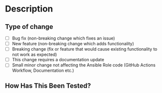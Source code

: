 # Description

<!---
Please include a summary of the change and which issue is fixed.
--->

## Type of change

- [ ] Bug fix (non-breaking change which fixes an issue)
- [ ] New feature (non-breaking change which adds functionality)
- [ ] Breaking change (fix or feature that would cause existing functionality to not work as expected)
- [ ] This change requires a documentation update
- [ ] Small minor change not affecting the Ansible Role code (GitHub Actions Workflow, Documentation etc.)

## How Has This Been Tested?
<!---
Please describe the tests that you ran to verify your changes.
Create a PR into `main` branch.
--->
